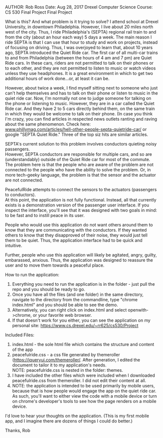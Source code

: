 AUTHOR: Rob Ross
Date: Aug 28, 2017
Drexel Computer Science Course: CS 530 Final Project
Final Project

What is this?  And what problem is it trying to solve?
I attend school at Drexel University, in downtown Philadelphia.  However, I live about 
20 miles north west of the city. Thus, I ride Philadelphia's (SEPTA) regional rail train
to and from the city (about an hour each way) 5 days a week.  The main reason I ride 
SEPTA is that I can use that hour to study and work on projects, instead of focusing on 
driving.  Thus, I was overjoyed to learn that, about 10 years ago, SEPTA introduced 
the Quiet Ride car.  The first car of all multi-car trains to and from Philadelphia (between 
the hours of 4 am and 7 pm) are Quiet Ride cars.  In these cars, riders are not permitted
to talk on their phones or to each other, and they are not permitted to listen to 
music or watch videos unless they use headphones.  It is a great environment in which to
get two additional hours of work done...or, at least it can be.  
 
However, about twice a week, I find myself sitting next to someone who just can't help themselves and 
has to talk on their phone or listen to music in the quiet ride car.  Now, I'm normally not one 
to judge someone for talking on the phone or listening to music.  However, they are in 
a car called the Quiet Ride car.  And they have 2 to 5 cars directly behind them, on the same
train in which they would be welcome to talk on their phone.  (In case you think I'm 
crazy, you can find articles in respected news outlets ranting and raving about the same 
phenomenon.  Check here: www.phillymag.com/articles/hell-other-people-septa-quietride-car/ 
or google "SEPTA Quiet Ride."  Three of the top siz hits are similar articles.

SEPTA's current solution to this problem involves conductors quieting noisy passengers.  
However, SEPTA conductors are responsible for multiple cars, and so are (understandably) 
outside of the Quiet Ride car for most of the commute.  The problem here is that the people 
who are aware of the problem are not connected to the people who have the ability to solve 
the problem.  Or, in more tech-geeky language, the problem is that the sensor 
and the actuator are not connected.  

PeacefulRide attempts to connect the sensors to the actuators (passengers to conductors).  
At this point, the application is not fully functional.  Instead, all that currently exists 
is a demonstration version of the passenger user interface.  If you inspect the interface, 
you'll see that it was designed with two goals in mind: to be fast and to instill peace in 
its user.  

People who would use this application do not want others around them to know that they are 
communicating with the conductors.  If they wanted others to know that they disapproved of their 
noise, they would just tell them to be quiet.  Thus, the application interface had to be 
quick and intuitive.

Further, people who use this application will likely be agitated, angry, guilty, embarassed, 
anxious.  Thus, the application was designed to reassure the user and to move them towards a 
peaceful place.


How to run the application:
1) Everything you need to run the application is in the folder - 
just pull the repo and you should be ready to go.  
2) Once you have all the files (and one folder) in the same directory, navigate to the directory 
from the commandline, type "chrome index.html" and you should be able to see the demo.  
3) Alternatively, you can right click on index.html and select openwith-\>chrome, or your favorite 
web browser.  
4) If that doesn't work for you either, you can see the application on my personal site: 
https://www.cs.drexel.edu/~rr625/cs530/Project


Included Files:
1) index.html - the sole html file which contains the structure and content of the app
2) peacefulride.css - a css file generated by themeroller 
	(https://jqueryui.com/themeroller/.  After generation, I edited the 
	document to tailor it to my application's needs.  
	NOTE: peacefulride.css is nested in the folder: themes.
3) I have included the other files which were included when I downloaded 
	peacefulride.css from themeroller.  I did not edit their content at all.
4) NOTE: the application is intended to be used primarily by mobile users, 
	because that is how people would engage the app on the quiet ride car.  
	As such, you'll want to either view the code with a mobile device 
	or turn on chrome's developer's tools to see how the page renders on a mobile device.


I'd love to hear your thoughts on the application.  (This is my first mobile app, and I imagine 
there are dozens of things I could do better.)  

Thanks,
Rob
